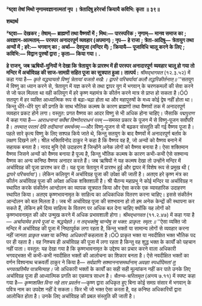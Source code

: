 **²ष्ट्वा तेषां मिथो नृणामवज्ञानात्मतां नृप ।** **त्रेतादिषु हरेरर्चा क्रियायै कविभि: कृता ॥ ३९॥** 

**शब्दार्थ** 

**²ष्ट्वा—** **देखकर** **; तेषाम्—** **ब्राह्मणों तथा वैष्णवों में** **; मिथ:—** **पारस्परिक** **; नृणाम्—** **मानव समाज का** **; अवज्ञान-आत्मताम्—** **परस्पर अनादरपूर्ण व्यवहार (अपमान)** **; नृप—** **हे राजा** **; त्रेता-आदिषु—** **त्रेतायुग तथा अन्यों में** **; हरे:—** **भगवान् का** **; अर्चा—** **देवपूजा (मन्दिर में)** **; क्रियायै—** **पूजाविधि चालू करने के लिए** **; कविभि:—** **विद्वान पुरुषों द्वारा** **; कृता—** **किया गया।** **.** 

**हे राजन्, जब ऋषियों-मुनियों ने देखा कि त्रेतायुग के प्रारश्भ में ही परस्पर अनादारपूर्ण** **व्यवहार चालू हो गया तो मन्दिर में अर्चाविग्रह की साज-सामग्री सहित पूजा का सूत्रपात हुआ।** **तात्पर्य :** *श्रीमद्भागवत* (१२.३.५२) में कहा गया है— *कृते यद्ध्यायतो विष्णुं त्रेतायां यजतो मखै:।* *द्वापरे परिचर्यायां कलौ तद्धरिकीर्तनात्॥* ''सतयुग में विष्णु का ध्यान करने से, त्रेतायुग में यज्ञ करने से तथा द्वापर युग में भगवान् के चरणकमलों की सेवा करने से जो फल मिलता था वही कलियुग में हरे कृष्ण महामंत्र के कीर्तन करने मात्र से प्राप्त हो सकता है।ÓÓ सतयुग में हर व्यक्ति आध्यात्मिक रूप से बढ़ा-चढ़ा होता था और महापुरुषों के मध्य कोई द्वेष नहीं होता था। किन्तु धीरे-धीरे युग की प्रगति के साथ भौतिक कल्मष के कारण ब्राह्मणों तथा वैष्णवों तक में अनादरपूर्ण व्यवहार प्रकट होने लगा। वस्तुत: प्रगत वैष्णव का आदर विष्णु से भी अधिक होना चाहिए। जैसाकि *पद्मपुराण* में कहा गया है— *आराधनानां सर्वेषां* *विष्णोराराधनं परम्* —समस्त प्रकार के पूजन में से विष्णु-पूजन सर्वोपरि है। *तस्मात् परतरं देवि* *तदीयानां समर्चनम्* —और विष्णु-पूजन से भी बढ़कर संस्तुति की गई वैष्णव पूजा है। पहले सारे कृत्य विष्णु के लिए सश्पन्न किये जाते थे, किन्तु सतयुग के बाद वैष्णवों में अनादरपूर्ण बर्ताव के लक्षण दिखने लगे। श्रील भक्तिविनोद ठाकुर ने कहा है कि वैष्णव वह है, जो अन्यों को वैष्णव बनाने में सहायक बनता है। नारद मुनि ऐसे उदाहरण हैं जिन्होंने अनेक लोगों को वैष्णव बनाया है। ऐसा शक्तिमान वैष्णव जिसने अन्यों को वैष्णव बनाया है पूज्य है, किन्तु भौतिक कल्मष के कारण कभी-कभी ऐसे सश्मान्य वैष्णव का अन्य कनिष्ठ वैष्णव अनादर करते हैं। जब ऋषियों ने यह कल्मष देखा तो उन्होंने मन्दिर में अर्चाविग्रह की पूजा प्रारश्भ कर दी। यह पूजा त्रेतायुग में प्रारश्भ हुई और द्वापर में विशेष रूप से प्रमुख थी ( *द्वापरे परिचर्यायां* )। लेकिन कलियुग में अर्चाविग्रह पूजा की उपेक्षा की जाती है। अतएव हरे कृष्ण मंत्र का कीर्तन अर्चाविग्रह पूजा की अपेक्षा अधिक शक्तिशाली है। श्री चैतन्य महाप्रभु ने कोई मन्दिर या अर्चाविग्रह न स्थापित करके संकीर्तन आन्दोलन का व्यापक सूत्रपात किया और ऐसा करके एक व्यावहारिक उदाहरण स्थापित किया। अतएव कृष्णभावनामृत के साहित्य का अधिकाधिक वितरण करना चाहिए। इससे संकीर्तन आन्दोलन को बल मिलता है। जब भी अर्चाविग्रह पूजा की सश्भावना हो तो हम अनेक केन्द्रों की स्थापना कर सकते हैं, लेकिन हमें दिव्य साहित्य के वितरण पर अधिक बल देना चाहिए क्योंकि यह लोगों को कृष्णभावनामृत की ओर उन्मुख करने में अधिक प्रभावशाली होगा। *श्रीमद्भागवत* (११.२.४७) में कहा गया है— *अर्चायामेव हरये पूजां य: श्रद्धयेहते।* *न तद्भक्तेषु चान्येषु स भक्त: प्राकृत: स्मृत:॥* ''ऐसा व्यक्ति जो मन्दिर में अर्चाविग्रह की पूजा में निष्ठापूर्वक लगा रहता है, किन्तु भक्तों या सामान्य लोगों से व्यवहार करना नहीं जानता *प्राकृत भक्त* या कनिष्ठ *अधिकारी* कहलाता है।ÓÓ प्राकृत भक्त या नवदीक्षित भक्त भौतिक पद पर ही रहता है। वह निश्चय ही अर्चाविग्रह की पूजा में लगा रहता है किन्तु वह शुद्ध भक्त के कार्यों को पहचान नहीं पाता। वस्तुत: यह देखा गया है कि कृष्णभावनामृत के उद्देश्य का प्रचार करने वाला अधिकारी भगवद्भक्त भी कभी-कभी नवदीक्षित भक्तों की आलोचना का शिकार बनता है। ऐसे नवदीक्षित भक्तों का वर्णन विश्वनाथ चक्रवर्ती ठाकुर ने किया है— *सर्वप्राणि* *सश्माननासमर्थानाम् अवज्ञा स्पर्धादिमतां तु भगवत्प्रतिमैव पात्रमित्याह।* जो अधिकारी भक्तों के कार्यों का सही सही मूल्यांकन नहीं कर पाते उनके लिए अर्चाविग्रह पूजा ही आध्यात्मिक प्रगति का एकमात्र साधन है। *चैतन्य-चरितामृत* (अन्त्य ७.११) में स्पष्ट कहा गया है— *कृष्णशक्ति विना नहे तार* *प्रवर्तन* —कृष्ण द्वारा अधिकृत हुए बिना कोई समग्र संसार में भगवान् के पवित्र नाम का उपदेश नहीं दे सकता। फिर भी जो भक्त ऐसा करता है, वह कनिष्ठ अधिकारियों द्वारा आलोचित होता है। उनके लिए अर्चाविग्रह की प्रबल संस्तुति की जाती है।  